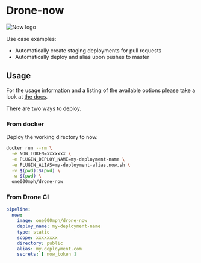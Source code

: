 # Drone-now

![Now logo](now.png?raw=true "now.sh")

Use case examples:

- Automatically create staging deployments for pull requests
- Automatically deploy and alias upon pushes to master

## Usage

For the usage information and a listing of the available options please take a look at [the docs](DOCS.md).

There are two ways to deploy.

### From docker

Deploy the working directory to now.

```bash
docker run --rm \
  -e NOW_TOKEN=xxxxxxx \
  -e PLUGIN_DEPLOY_NAME=my-deployment-name \
  -e PLUGIN_ALIAS=my-deployment-alias.now.sh \
  -v $(pwd):$(pwd) \
  -w $(pwd) \
  one000mph/drone-now
```

### From Drone CI

```yaml
pipeline:
  now:
    image: one000mph/drone-now
    deploy_name: my-deployment-name
    type: static
    scope: xxxxxxxx
    directory: public
    alias: my.deployment.com
    secrets: [ now_token ]
```
